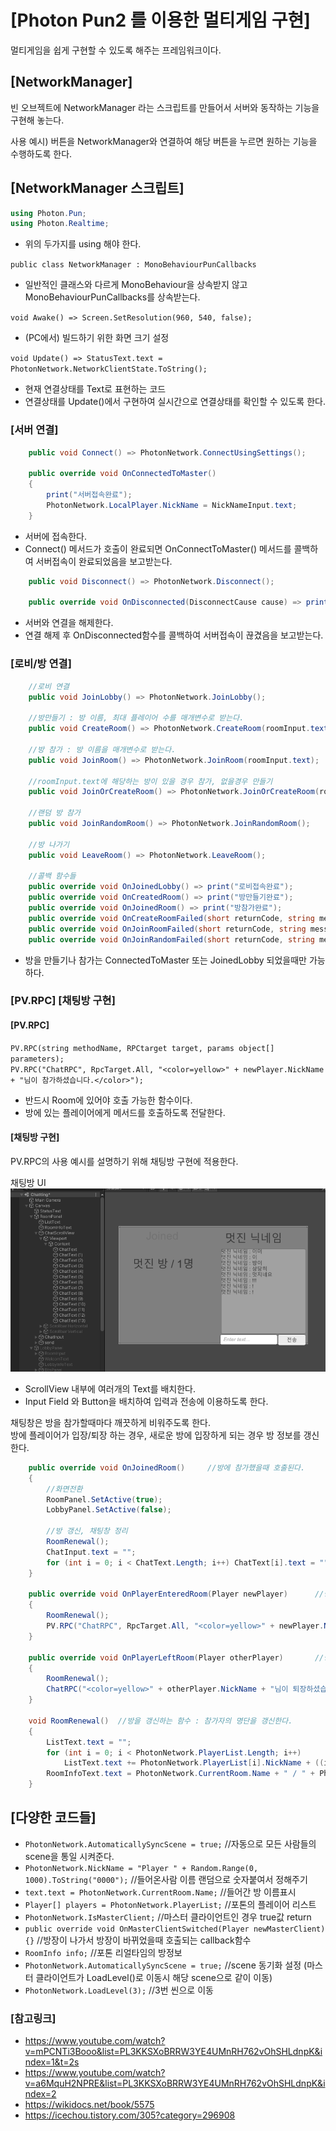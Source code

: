 # [Photon Pun2 를 이용한 멀티게임 구현]

멀티게임을 쉽게 구현할 수 있도록 해주는 프레임워크이다.

## [NetworkManager]

빈 오브젝트에 NetworkManager 라는 스크립트를 만들어서 서버와 동작하는 기능을 구현해 놓는다.

사용 예시) 버튼을 NetworkManager와 연결하여 해당 버튼을 누르면 원하는 기능을 수행하도록 한다.

## [NetworkManager 스크립트]

```C#
using Photon.Pun;
using Photon.Realtime;
```
* 위의 두가지를 using 해야 한다.  

`public class NetworkManager : MonoBehaviourPunCallbacks`

* 일반적인 클래스와 다르게 MonoBehaviour을 상속받지 않고 MonoBehaviourPunCallbacks를 상속받는다.  


`void Awake() => Screen.SetResolution(960, 540, false);`
* (PC에서) 빌드하기 위한 화면 크기 설정


`void Update() => StatusText.text = PhotonNetwork.NetworkClientState.ToString();`
* 현재 연결상태를 Text로 표현하는 코드
* 연결상태를 Update()에서 구현하여 실시간으로 연결상태를 확인할 수 있도록 한다.

### [서버 연결]

```C#
    public void Connect() => PhotonNetwork.ConnectUsingSettings();

    public override void OnConnectedToMaster()
    {
        print("서버접속완료");
        PhotonNetwork.LocalPlayer.NickName = NickNameInput.text;
    }
```
* 서버에 접속한다.
* Connect() 메서드가 호출이 완료되면 OnConnectToMaster() 메서드를 콜백하여 서버접속이 완료되었음을 보고받는다.

```C#
    public void Disconnect() => PhotonNetwork.Disconnect();

    public override void OnDisconnected(DisconnectCause cause) => print("연결끊김");
```
* 서버와 연결을 해제한다.
* 연결 해제 후 OnDisconnected함수를 콜백하여 서버접속이 끊겼음을 보고받는다.

### [로비/방 연결]

```C#
    //로비 연결
    public void JoinLobby() => PhotonNetwork.JoinLobby();

    //방만들기 : 방 이름, 최대 플레이어 수를 매개변수로 받는다.
    public void CreateRoom() => PhotonNetwork.CreateRoom(roomInput.text, new RoomOptions { MaxPlayers = 2 });

    //방 참가 : 방 이름을 매개변수로 받는다.
    public void JoinRoom() => PhotonNetwork.JoinRoom(roomInput.text);
    
    //roomInput.text에 해당하는 방이 있을 경우 참가, 없을경우 만들기
    public void JoinOrCreateRoom() => PhotonNetwork.JoinOrCreateRoom(roomInput.text, new RoomOptions { MaxPlayers = 2 }, null);
    
    //랜덤 방 참가
    public void JoinRandomRoom() => PhotonNetwork.JoinRandomRoom();

    //방 나가기
    public void LeaveRoom() => PhotonNetwork.LeaveRoom();

    //콜백 함수들
    public override void OnJoinedLobby() => print("로비접속완료");
    public override void OnCreatedRoom() => print("방만들기완료");
    public override void OnJoinedRoom() => print("방참가완료");
    public override void OnCreateRoomFailed(short returnCode, string message) => print("방만들기실패");
    public override void OnJoinRoomFailed(short returnCode, string message) => print("방참가실패");
    public override void OnJoinRandomFailed(short returnCode, string message) => print("방랜덤참가실패");
```
* 방을 만들기나 참가는 ConnectedToMaster 또는 JoinedLobby 되었을때만 가능하다.



### [PV.RPC] [채팅방 구현]

#### [PV.RPC]
`PV.RPC(string methodName, RPCtarget target, params object[] parameters);`  
`PV.RPC("ChatRPC", RpcTarget.All, "<color=yellow>" + newPlayer.NickName + "님이 참가하셨습니다.</color>");`
* 반드시 Room에 있어야 호출 가능한 함수이다.
* 방에 있는 플레이어에게 메서드를 호출하도록 전달한다.

#### [채팅방 구현]
PV.RPC의 사용 예시를 설명하기 위해 채팅방 구현에 적용한다.

채팅방 UI  
![Image](../SampleApp/App_Photon_1/Picture/ChattingRoomUI.png)  
* ScrollView 내부에 여러개의 Text를 배치한다.
* Input Field 와 Button을 배치하여 입력과 전송에 이용하도록 한다.

채팅창은 방을 참가할때마다 깨끗하게 비워주도록 한다.  
방에 플레이어가 입장/퇴장 하는 경우, 새로운 방에 입장하게 되는 경우 방 정보를 갱신한다.

```C#
    public override void OnJoinedRoom()     //방에 참가했을때 호출된다.
    {
        //화면전환
        RoomPanel.SetActive(true);
        LobbyPanel.SetActive(false);

        //방 갱신, 채팅창 정리
        RoomRenewal();
        ChatInput.text = "";
        for (int i = 0; i < ChatText.Length; i++) ChatText[i].text = "";
    }

    public override void OnPlayerEnteredRoom(Player newPlayer)      //방에 플레이어가 입장했을때 호출된다.
    {
        RoomRenewal();
        PV.RPC("ChatRPC", RpcTarget.All, "<color=yellow>" + newPlayer.NickName + "님이 참가</color>");
    }

    public override void OnPlayerLeftRoom(Player otherPlayer)       //방에 플레이어가 퇴장했을때 호출된다.
    {
        RoomRenewal();
        ChatRPC("<color=yellow>" + otherPlayer.NickName + "님이 퇴장하셨습니다</color>");
    }

    void RoomRenewal()  //방을 갱신하는 함수 : 참가자의 명단을 갱신한다.
    {
        ListText.text = "";
        for (int i = 0; i < PhotonNetwork.PlayerList.Length; i++)
            ListText.text += PhotonNetwork.PlayerList[i].NickName + ((i + 1 == PhotonNetwork.PlayerList.Length) ? "" : ", ");
        RoomInfoText.text = PhotonNetwork.CurrentRoom.Name + " / " + PhotonNetwork.CurrentRoom.PlayerCount + "명 / " + PhotonNetwork.CurrentRoom.MaxPlayers + "최대";
    }
 ```

## [다양한 코드들]

- `PhotonNetwork.AutomaticallySyncScene = true;` //자동으로 모든 사람들의 scene을 통일 시켜준다. 
- `PhotonNetwork.NickName = "Player " + Random.Range(0, 1000).ToString("0000");` //들어온사람 이름 랜덤으로 숫자붙여서 정해주기
- `text.text = PhotonNetwork.CurrentRoom.Name;` //들어간 방 이름표시
- `Player[] players = PhotonNetwork.PlayerList;` //포톤의 플레이어 리스트 
- `PhotonNetwork.IsMasterClient;` //마스터 클라이언트인 경우 true값 return
- `public override void OnMasterClientSwitched(Player newMasterClient) {}` //방장이 나가서 방장이 바뀌었을때 호출되는 callback함수
- `RoomInfo info;` //포톤 리얼타임의 방정보
- `PhotonNetwork.AutomaticallySyncScene = true;` //scene 동기화 설정 (마스터 클라이언트가 LoadLevel()로 이동시 해당 scene으로 같이 이동)
- `PhotonNetwork.LoadLevel(3);` //3번 씬으로 이동
### [참고링크]
* https://www.youtube.com/watch?v=mPCNTi3Booo&list=PL3KKSXoBRRW3YE4UMnRH762vOhSHLdnpK&index=1&t=2s
* https://www.youtube.com/watch?v=a6MquH2NPRE&list=PL3KKSXoBRRW3YE4UMnRH762vOhSHLdnpK&index=2
* https://wikidocs.net/book/5575
* https://icechou.tistory.com/305?category=296908 